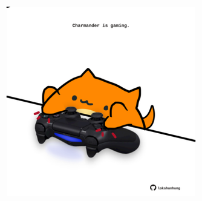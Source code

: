 <!-- built at 23/04/2022, 20:00:50 UTC -->
<p align="center">
  <img width="500" height="500" src="./ReadmeImage.svg">
</p>
